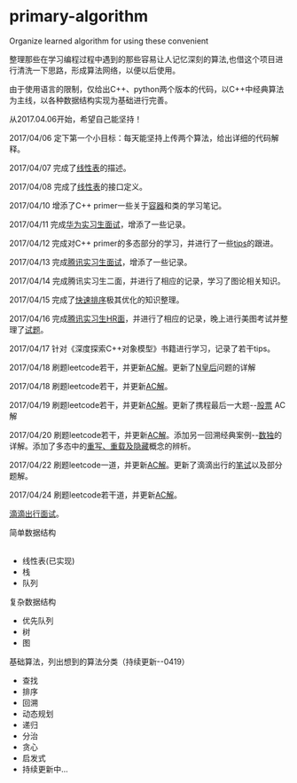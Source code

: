 # primary-algorithm
<p>Organize learned algorithm for using these convenient</p>
<p>整理那些在学习编程过程中遇到的那些容易让人记忆深刻的算法,也借这个项目进行清洗一下思路，形成算法网络，以便以后使用。</p>
<p>由于使用语言的限制，仅给出C++、python两个版本的代码，以C++中经典算法为主线，以各种数据结构实现为基础进行完善。</p>
<p>从2017.04.06开始，希望自己能坚持！</p>
<p>2017/04/06 定下第一个小目标：每天能坚持上传两个算法，给出详细的代码解释。</p>
<p>2017/04/07 完成了<a href=https://github.com/cbhust8025/primary-algorithm/tree/master/simple%20data%20structure/linear%20list>线性表</a>的描述。</p>
<p>2017/04/08 完成了<a href=https://github.com/cbhust8025/primary-algorithm/tree/master/simple%20data%20structure/linear%20list>线性表</a>的接口定义。</p>
<p>2017/04/10 增添了C++ primer一些关于<a href=https://github.com/cbhust8025/primary-algorithm/tree/master/jobs/C-%20basic%20concept/Container>容器</a>和类的学习笔记。</p>
<p>2017/04/11 完成<a href=https://github.com/cbhust8025/primary-algorithm/tree/master/jobs/Job%20interview/huawei>华为实习生面试</a>，增添了一些记录。</p>
<p>2017/04/12 完成对C++ primer的多态部分的学习，并进行了一些<a href=https://github.com/cbhust8025/primary-algorithm/tree/master/jobs/C-%20tips>tips</a>的跟进。</p>
<p>2017/04/13 完成<a href=https://github.com/cbhust8025/primary-algorithm/tree/master/jobs/Job%20interview/Tencent>腾讯实习生面试</a>，增添了一些记录。</p>
<p>2017/04/14 完成腾讯实习生二面，并进行了相应的记录，学习了图论相关知识。</p>
<p>2017/04/15 完成了<a href=https://github.com/cbhust8025/primary-algorithm/tree/master/Classical-Algorithm/quick_sort>快速排序</a>极其优化的知识整理。</p>
<p>2017/04/16 完成<a href=https://github.com/cbhust8025/primary-algorithm/tree/master/jobs/Job%20interview/Tencent>腾讯实习生HR面</a>，并进行了相应的记录，晚上进行美图考试并整理了<a href=https://github.com/cbhust8025/primary-algorithm/tree/master/jobs/Job%20interview/meitu>试题</a>。</p>
<p>2017/04/17 针对《深度探索C++对象模型》书籍进行学习，记录了若干tips。</p>
<p>2017/04/18 刷题leetcode若干，并更新<a href=https://github.com/cbhust8025/primary-algorithm/tree/master/leetcode>AC解</a>。更新了<a href= https://github.com/cbhust8025/primary-algorithm/tree/master/Classical-Algorithm/N-queen%20Problem>N皇后</a>问题的详解</p>
<p>2017/04/18 刷题leetcode若干，并更新<a href=https://github.com/cbhust8025/primary-algorithm/tree/master/leetcode>AC解</a>。</p>
<p>2017/04/19 刷题leetcode若干，并更新<a href=https://github.com/cbhust8025/primary-algorithm/tree/master/leetcode>AC解</a>。更新了携程最后一大题--<a href=https://github.com/cbhust8025/primary-algorithm/blob/newbranch/jobs/Job%20interview/xiecheng/README.md>股票</a> AC解</p>
<p>2017/04/20 刷题leetcode若干，并更新<a href=https://github.com/cbhust8025/primary-algorithm/tree/master/leetcode>AC解</a>。添加另一回溯经典案例--<a href=https://github.com/cbhust8025/primary-algorithm/tree/newbranch/Classical-Algorithm/Sudoku>数独</a>的详解。添加了多态中的<a href=https://github.com/cbhust8025/primary-algorithm/blob/newbranch/jobs/C-%20basic%20concept/polymorphic/README.md>重写、重载及隐藏</a>概念的辨析。</p>
<p>2017/04/22 刷题leetcode一道，并更新<a href=https://github.com/cbhust8025/primary-algorithm/tree/master/leetcode>AC解</a>。更新了滴滴出行的<a href=https://github.com/cbhust8025/primary-algorithm/tree/newbranch/jobs/Job%20interview/didi>笔试</a>以及部分题解。
<p>2017/04/24 刷题leetcode若干道，并更新<a href=https://github.com/cbhust8025/primary-algorithm/tree/master/leetcode>AC解</a>。
<p><a href=https://github.com/cbhust8025/primary-algorithm/blob/master/jobs/Job%20interview/didi/README.md>滴滴出行面试</a>。</p>
<p>简单数据结构
    <ul>
        <li>线性表(已实现)</li>
        <li>栈</li>
        <li>队列</li>
    </ul>
</p>
<p>复杂数据结构
    <ul>
    <li>优先队列</li>
    <li>树</li>
    <li>图</li>
    </ul>
</p>
<p>基础算法，列出想到的算法分类（持续更新--0419）
    <ul>
        <li>查找</li>
        <li>排序</li>
        <li>回溯</li>
        <li>动态规划</li>
        <li>递归</li>
        <li>分治</li>
        <li>贪心</li>
        <li>启发式</li>
        <li>持续更新中...</li>
    </ul>
</p>
